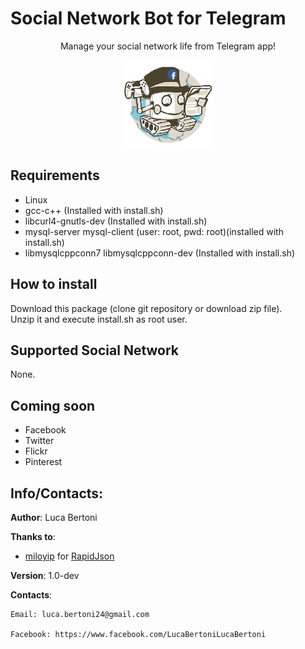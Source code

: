 # Social Network Bot for Telegram  
<div align="center"><p>Manage your social network life from Telegram app!</p></div> 

<div align="center" style="text-align:center"><img src ="https://github.com/lucabertoni/Telegram-SocialNetworkBot/blob/master/images/logo.png" /></div>


## Requirements

- Linux
- gcc-c++ (Installed with install.sh)
- libcurl4-gnutls-dev (Installed with install.sh)
- mysql-server mysql-client (user: root, pwd: root)(installed with install.sh)
- libmysqlcppconn7 libmysqlcppconn-dev (Installed with install.sh)

## How to install

Download this package (clone git repository or download zip file).  
Unzip it and execute install.sh as root user.

## Supported Social Network

None.

## Coming soon

- Facebook  
- Twitter
- Flickr  
- Pinterest  


## Info/Contacts:

**Author**: Luca Bertoni

**Thanks to**:

- [miloyip](https://github.com/miloyip/ "miloyip GitHub profile") for [RapidJson](https://github.com/miloyip/rapidjson "RapidJson repository")

**Version**: 1.0-dev

**Contacts**:

	Email: luca.bertoni24@gmail.com

	Facebook: https://www.facebook.com/LucaBertoniLucaBertoni
